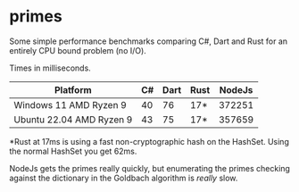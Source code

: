 # primes

Some simple performance benchmarks comparing C#, Dart and Rust for an entirely CPU bound problem (no
I/O).

Times in milliseconds.

| Platform                 | C#     | Dart | Rust | NodeJs |
|--------------------------|--------|------|------|--------|
| Windows 11 AMD Ryzen 9   | 40     | 76   | 17*  | 372251 |
| Ubuntu 22.04 AMD Ryzen 9 | 43     | 75   | 17*  | 357659 |

*Rust at 17ms is using a fast non-cryptographic hash on the HashSet.  Using the normal HashSet you
get 62ms.

NodeJs gets the primes really quickly, but enumerating the primes checking against the dictionary in
the Goldbach algorithm is _really_ slow.
